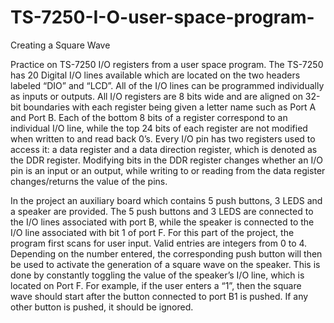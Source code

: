 # TS-7250-I-O-user-space-program-

Creating a Square Wave

Practice on TS-7250 I/O registers from a user space program. 
The TS-7250 has 20 Digital I/O lines available which are located on the two headers labeled “DIO” and “LCD”. All of the I/O lines can be programmed individually as inputs or outputs. All I/O registers are 8 bits wide and are aligned on 32-bit boundaries with each register being given a letter name such as Port A and Port B. Each of the bottom 8 bits of a register correspond to an individual I/O line, while the top 24 bits of each register are not modified when written to and read back 0’s. Every I/O pin has two registers used to access it: a data register and a data direction register, which is denoted as the DDR register. Modifying bits in the DDR register changes whether an I/O pin is an input or an output, while writing to or reading from the data register changes/returns the value of the pins.

In the project an auxiliary board which contains 5 push buttons, 3 LEDS and a speaker are provided. The 5 push buttons and 3 LEDS are connected to the I/O lines associated with port B, while the speaker is connected to the I/O line associated with bit 1 of port F. For this part of the project, the program first scans for user input. Valid entries are integers from 0 to 4. Depending on the number entered, the corresponding push button will then be used to activate the generation of a square wave on the speaker. This is done by constantly toggling the value of the speaker’s I/O line, which is located on Port F. For example, if the user enters a “1”, then the square wave should start after the button connected to port B1 is pushed. If any other button is pushed, it should be ignored.
